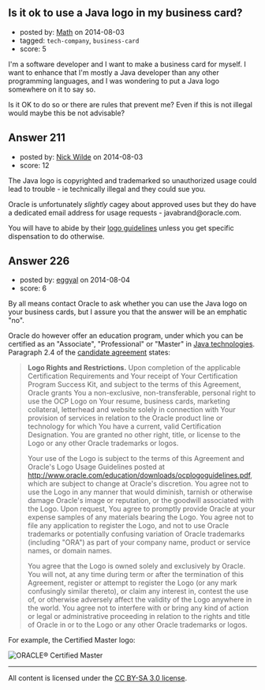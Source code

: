## Is it ok to use a Java logo in my business card?

- posted by: [Math](https://stackexchange.com/users/2225566/math) on 2014-08-03
- tagged: `tech-company`, `business-card`
- score: 5

<p>I'm a software developer and I want to make a business card for myself. I want to enhance that I'm mostly a Java developer than any other programming languages, and I was wondering to put a Java logo somewhere on it to say so.</p>

<p>Is it OK to do so or there are rules that prevent me? Even if this is not illegal would maybe this be not advisable?</p>



## Answer 211

- posted by: [Nick Wilde](https://stackexchange.com/users/454046/nick-wilde) on 2014-08-03
- score: 12

<p>The Java logo is copyrighted and trademarked so unauthorized usage could lead to trouble - ie technically illegal and they could sue you. </p>

<p>Oracle is unfortunately <em>slightly</em> cagey about approved uses but they do have a dedicated email address for usage requests - javabrand@oracle.com.</p>

<p>You will have to abide by their <a href="http://www.oracle.com/us/technologies/java/java-licensing-logo-guidelines-1908204.pdf">logo guidelines</a> unless you get specific dispensation to do otherwise.</p>



## Answer 226

- posted by: [eggyal](https://stackexchange.com/users/310184/eggyal) on 2014-08-04
- score: 6

<p>By all means contact Oracle to ask whether you can use the Java logo on your business cards, but I assure you that the answer will be an emphatic "no".</p>

<p>Oracle do however offer an education program, under which you can be certified as an "Associate", "Professional" or "Master" in <a href="https://education.oracle.com/pls/web_prod-plq-dad/ou_product_category.getFamilyPage?p_family_id=48&amp;p_mode=Certification" rel="nofollow noreferrer">Java technologies</a>.  Paragraph 2.4 of the <a href="https://education.oracle.com/education/pdf/ocp_candidate_agreement.pdf" rel="nofollow noreferrer">candidate agreement</a> states:</p>

<blockquote>
  <p><strong>Logo Rights and Restrictions.</strong> Upon completion of the applicable Certification Requirements and Your receipt of Your Certification Program Success Kit, and subject to the terms of this Agreement, Oracle grants You a non-exclusive, non-transferable, personal right to use the OCP Logo on Your resume, business cards, marketing collateral, letterhead and website solely in connection with Your provision of services in relation to the Oracle product line or technology for which You have a current, valid Certification Designation.  You are granted no other right, title, or license to the Logo or any other Oracle trademarks or logos.</p>
  
  <p>Your use of the Logo is subject to the terms of this Agreement and Oracle's Logo Usage Guidelines posted at <a href="http://www.oracle.com/education/downloads/ocplogoguidelines.pdf" rel="nofollow noreferrer">http://www.oracle.com/education/downloads/ocplogoguidelines.pdf</a>, which are subject to change at Oracle's discretion.  You agree not to use the Logo in any manner that would diminish, tarnish or otherwise damage Oracle's image or reputation, or the goodwill associated with the Logo.  Upon request, You agree to promptly provide Oracle at your expense samples of any materials bearing the Logo.  You agree not to file any application to register the Logo, and not to use Oracle trademarks or potentially confusing variation of Oracle trademarks (including "ORA") as part of your company name, product or service names, or domain names.</p>
  
  <p>You agree that the Logo is owned solely and exclusively by Oracle.  You will not, at any time during term or after the termination of this Agreement, register or attempt to register the Logo (or any mark confusingly similar thereto), or claim any interest in, contest the use of, or otherwise adversely affect the validity of the Logo anywhere in the world.  You agree not to interfere with or bring any kind of action or legal or administrative proceeding in relation to the rights and title of Oracle in or to the Logo or any other Oracle trademarks or logos.</p>
</blockquote>

<p>For example, the Certified Master logo:</p>

<p><img src="https://education.oracle.com/education/otn/images/oracle_certmstr_clr_rgb.gif" alt="ORACLE&reg; Certified Master"></p>




---

All content is licensed under the [CC BY-SA 3.0 license](https://creativecommons.org/licenses/by-sa/3.0/).
